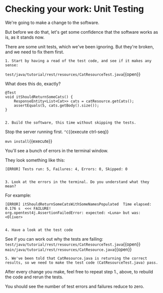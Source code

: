 # Checking your work: Unit Testing

We're going to make a change to the software. 

But before we do that, let's get some confidence that the software works as is, as it stands now.

There are some unit tests, which we've been ignoring. But they're broken, and we need to fix them first.

    1. Start by having a read of the test code, and see if it makes any sense:
`test/java/tutorial/rest/resources/CatResourceTest.java`{{open}}

What does this do, exactly?
    
    @Test
    void itShouldReturnSomeCats() {
        ResponseEntity<List<Cat>> cats = catResource.getCats();
        assertEquals(5, cats.getBody().size());
    }


    2. Build the software, this time without skipping the tests. 

Stop the server running first.
`^C`{{execute ctrl-seq}}

`mvn install`{{execute}}

You'll see a bunch of errors in the terminal window.

They look something like this:

    [ERROR] Tests run: 5, Failures: 4, Errors: 0, Skipped: 0


    3. Look at the errors in the terminal. Do you understand what they mean?

For example:

    [ERROR] itShouldReturnSomeCatsWithSomeNamesPopulated  Time elapsed: 0.176 s  <<< FAILURE!
    org.opentest4j.AssertionFailedError: expected: <Luna> but was: <Oliver>


    4. Have a look at the test code 

See if you can work out why the tests are failing:
`test/java/tutorial/rest/resources/CatResourceTest.java`{{open}}
`main/java/tutorial/rest/resources/CatResource.java`{{open}}


    5. We've been told that CatResource.java is returning the correct results, so we need to make the test code (CatResourceTest.java) pass.

After every change you make, feel free to repeat step 1., above, to rebuild the code and rerun the tests.

You should see the number of test errors and failures reduce to zero.


